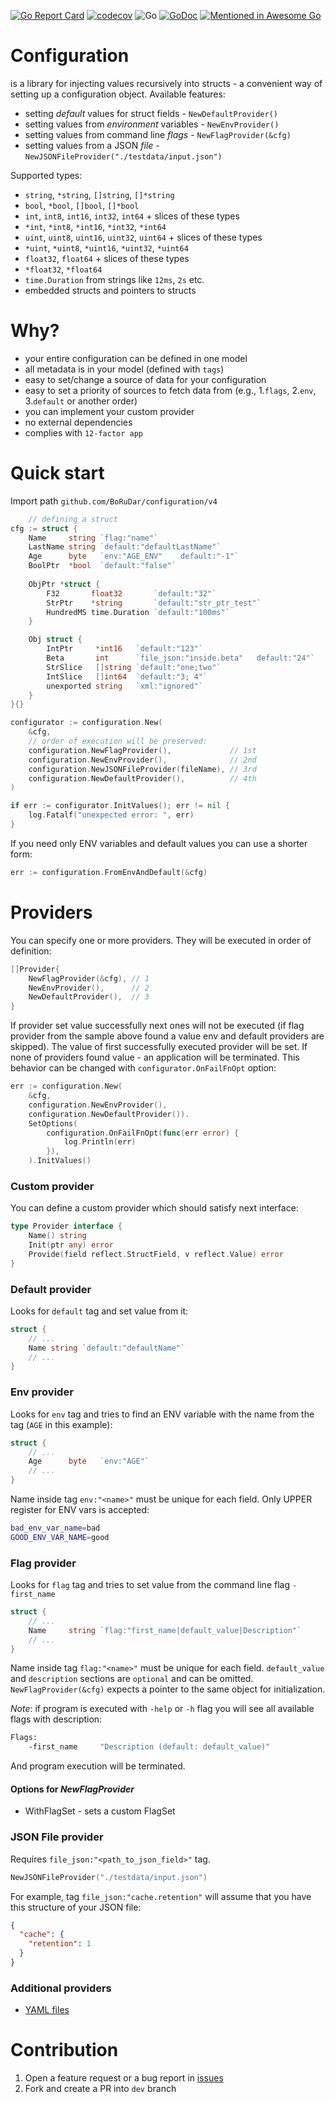 [![Go Report Card](https://goreportcard.com/badge/github.com/borudar/configuration)](https://goreportcard.com/report/github.com/borudar/configuration)
[![codecov](https://codecov.io/gh/BoRuDar/configuration/branch/master/graph/badge.svg)](https://codecov.io/gh/BoRuDar/configuration)
![Go](https://github.com/BoRuDar/configuration/workflows/Go/badge.svg)
[![GoDoc](https://godoc.org/github.com/BoRuDar/configuration?status.png)](https://godoc.org/github.com/BoRuDar/configuration/v4)
[![Mentioned in Awesome Go](https://awesome.re/mentioned-badge.svg)](https://github.com/avelino/awesome-go) 

# Configuration
is a library for injecting values recursively into structs - a convenient way of setting up a configuration object.
Available features:
- setting *default* values for struct fields - `NewDefaultProvider()`
- setting values from *environment* variables - `NewEnvProvider()`
- setting values from command line *flags* - `NewFlagProvider(&cfg)`
- setting values from a JSON *file* - `NewJSONFileProvider("./testdata/input.json")`

Supported types:
- `string`, `*string`, `[]string`, `[]*string`
- `bool`, `*bool`, `[]bool`, `[]*bool`
- `int`, `int8`, `int16`, `int32`, `int64` + slices of these types
- `*int`, `*int8`, `*int16`, `*int32`, `*int64`
- `uint`, `uint8`, `uint16`, `uint32`, `uint64` + slices of these types
- `*uint`, `*uint8`, `*uint16`, `*uint32`, `*uint64`
- `float32`, `float64` + slices of these types
- `*float32`, `*float64`
- `time.Duration` from strings like `12ms`, `2s` etc.
- embedded structs and pointers to structs


# Why?
- your entire configuration can be defined in one model
- all metadata is in your model (defined with `tags`)
- easy to set/change a source of data for your configuration
- easy to set a priority of sources to fetch data from (e.g., 1.`flags`, 2.`env`, 3.`default` or another order)
- you can implement your custom provider
- no external dependencies
- complies with `12-factor app`


# Quick start
Import path `github.com/BoRuDar/configuration/v4`
```go
	// defining a struct
cfg := struct {
    Name     string `flag:"name"`
    LastName string `default:"defaultLastName"`
    Age      byte   `env:"AGE_ENV"    default:"-1"`
    BoolPtr  *bool  `default:"false"`
    
    ObjPtr *struct {
        F32       float32       `default:"32"`
        StrPtr    *string       `default:"str_ptr_test"`
        HundredMS time.Duration `default:"100ms"`
    }

    Obj struct {
        IntPtr     *int16   `default:"123"`
        Beta       int      `file_json:"inside.beta"   default:"24"`
        StrSlice   []string `default:"one;two"`
        IntSlice   []int64  `default:"3; 4"`
        unexported string   `xml:"ignored"`
    }
}{}

configurator := configuration.New(
    &cfg,
    // order of execution will be preserved: 
    configuration.NewFlagProvider(),             // 1st
    configuration.NewEnvProvider(),              // 2nd 
    configuration.NewJSONFileProvider(fileName), // 3rd 
    configuration.NewDefaultProvider(),          // 4th
)

if err := configurator.InitValues(); err != nil {
    log.Fatalf("unexpected error: ", err)
}
```

If you need only ENV variables and default values you can use a shorter form:
```go
err := configuration.FromEnvAndDefault(&cfg)
```


# Providers
You can specify one or more providers. They will be executed in order of definition:
```go
[]Provider{
    NewFlagProvider(&cfg), // 1
    NewEnvProvider(),      // 2
    NewDefaultProvider(),  // 3
} 
```
If provider set value successfully next ones will not be executed (if flag provider from the sample above found a value env and default providers are skipped). 
The value of first successfully executed provider will be set.
If none of providers found value - an application will be terminated.
This behavior can be changed with `configurator.OnFailFnOpt` option:
```go
err := configuration.New(
    &cfg,
    configuration.NewEnvProvider(),
    configuration.NewDefaultProvider()).
    SetOptions(
        configuration.OnFailFnOpt(func(err error) {
            log.Println(err)
        }),
    ).InitValues()
```


### Custom provider
You can define a custom provider which should satisfy next interface:
```go
type Provider interface {
    Name() string
    Init(ptr any) error
    Provide(field reflect.StructField, v reflect.Value) error
}
```

### Default provider
Looks for `default` tag and set value from it:
```go
struct {
    // ...
    Name string `default:"defaultName"`
    // ...
}
```


### Env provider
Looks for `env` tag and tries to find an ENV variable with the name from the tag (`AGE` in this example):
```go
struct {
    // ...
    Age      byte   `env:"AGE"`
    // ...
}
```
Name inside tag `env:"<name>"` must be unique for each field. Only UPPER register for ENV vars is accepted:
```bash
bad_env_var_name=bad
GOOD_ENV_VAR_NAME=good
```


### Flag provider
Looks for `flag` tag and tries to set value from the command line flag `-first_name`
```go
struct {
    // ...
    Name     string `flag:"first_name|default_value|Description"`
    // ...
}
```
Name inside tag `flag:"<name>"` must be unique for each field. `default_value` and `description` sections are `optional` and can be omitted.
`NewFlagProvider(&cfg)` expects a pointer to the same object for initialization.

*Note*: if program is executed with `-help` or `-h` flag you will see all available flags with description:
```bash
Flags: 
	-first_name		"Description (default: default_value)"
``` 
And program execution will be terminated.
#### Options for _NewFlagProvider_
* WithFlagSet - sets a custom FlagSet


### JSON File provider 
Requires `file_json:"<path_to_json_field>"` tag.
```go
NewJSONFileProvider("./testdata/input.json")
```
For example, tag `file_json:"cache.retention"` will assume that you have this structure of your JSON file:
```json
{
  "cache": {
    "retention": 1
  }
}
```


### Additional providers
* [YAML files](https://github.com/BoRuDar/configuration-yaml-file)


# Contribution
1. Open a feature request or a bug report in [issues](https://github.com/BoRuDar/configuration/issues)
2. Fork and create a PR into `dev` branch
